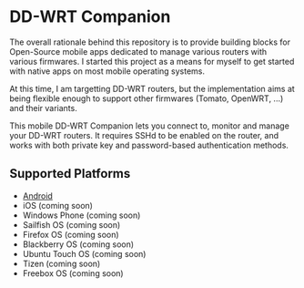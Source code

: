 DD-WRT Companion
===============

The overall rationale behind this repository is to provide building blocks for Open-Source mobile apps dedicated to manage various routers with various firmwares.
I started this project as a means for myself to get started with native apps on most mobile operating systems.

At this time, I am targetting DD-WRT routers, but the implementation aims at being flexible enough to support other firmwares (Tomato, OpenWRT, ...) and their variants.

This mobile DD-WRT Companion lets you connect to, monitor and manage your DD-WRT routers. 
It requires SSHd to be enabled on the router, and works with both private key and password-based authentication methods.

Supported Platforms
-------

* [Android](android)
* iOS (coming soon)
* Windows Phone (coming soon)
* Sailfish OS (coming soon)
* Firefox OS (coming soon)
* Blackberry OS (coming soon)
* Ubuntu Touch OS (coming soon)
* Tizen (coming soon)
* Freebox OS (coming soon)
